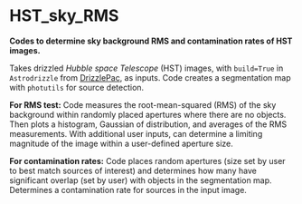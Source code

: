 # HST_sky_RMS

**Codes to determine sky background RMS and contamination rates of HST images.**

Takes drizzled _Hubble space Telescope_ (HST) images, with `build=True` in `Astrodrizzle` from [DrizzlePac](https://www.stsci.edu/scientific-community/software/drizzlepac.html), as inputs. Code creates a segmentation map with `photutils` for source detection.

**For RMS test:** Code measures the root-mean-squared (RMS) of the sky background within randomly placed apertures where there are no objects. Then plots a histogram, Gaussian of distribution, and averages of the RMS measurements. With additional user inputs, can determine a limiting magnitude of the image within a user-defined aperture size.

**For contamination rates:** Code places random apertures (size set by user to best match sources of interest) and determines how many have significant overlap (set by user) with objects in the segmentation map. Determines a contamination rate for sources in the input image.
